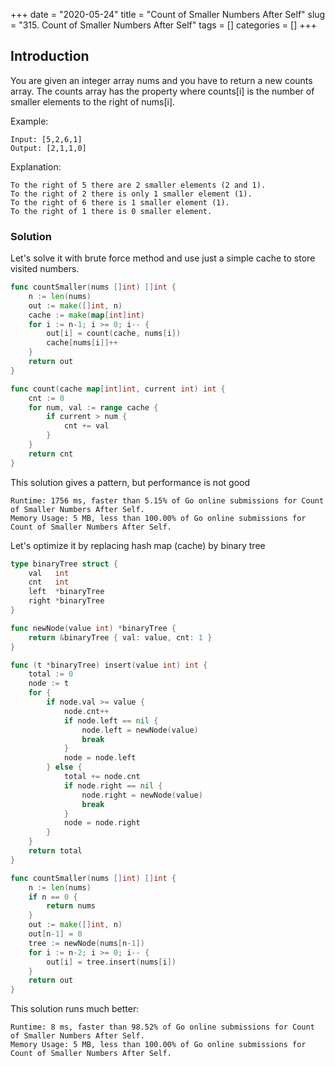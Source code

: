 +++
date = "2020-05-24"
title = "Count of Smaller Numbers After Self"
slug = "315. Count of Smaller Numbers After Self"
tags = []
categories = []
+++

## Introduction

You are given an integer array nums and you have to return a new counts array. The counts array has the property where counts[i] is the number of smaller elements to the right of nums[i].

Example:
```
Input: [5,2,6,1]
Output: [2,1,1,0]
```

Explanation:
```
To the right of 5 there are 2 smaller elements (2 and 1).
To the right of 2 there is only 1 smaller element (1).
To the right of 6 there is 1 smaller element (1).
To the right of 1 there is 0 smaller element.
```

### Solution

Let's solve it with brute force method and use just a simple cache to store visited numbers.

``` go
func countSmaller(nums []int) []int {
    n := len(nums)
    out := make([]int, n)
    cache := make(map[int]int)
    for i := n-1; i >= 0; i-- {
        out[i] = count(cache, nums[i])
        cache[nums[i]]++
    }
    return out
}

func count(cache map[int]int, current int) int {
    cnt := 0
    for num, val := range cache {
        if current > num {
            cnt += val
        }
    }
    return cnt
}
```

This solution gives a pattern, but performance is not good

```
Runtime: 1756 ms, faster than 5.15% of Go online submissions for Count of Smaller Numbers After Self.
Memory Usage: 5 MB, less than 100.00% of Go online submissions for Count of Smaller Numbers After Self.
```

Let's optimize it by replacing hash map (cache) by binary tree

``` go
type binaryTree struct {
    val   int
    cnt   int
    left  *binaryTree
    right *binaryTree
}

func newNode(value int) *binaryTree {
    return &binaryTree { val: value, cnt: 1 }
}

func (t *binaryTree) insert(value int) int {
    total := 0
    node := t
    for {
        if node.val >= value {
            node.cnt++
            if node.left == nil {
                node.left = newNode(value)
                break
            }
            node = node.left
        } else {
            total += node.cnt
            if node.right == nil {
                node.right = newNode(value)
                break
            }
            node = node.right
        }
    }
    return total
}

func countSmaller(nums []int) []int {
    n := len(nums)
    if n == 0 {
        return nums
    }
    out := make([]int, n)
    out[n-1] = 0
    tree := newNode(nums[n-1])
    for i := n-2; i >= 0; i-- {
        out[i] = tree.insert(nums[i])
    }
    return out
}
```

This solution runs much better:
```
Runtime: 8 ms, faster than 98.52% of Go online submissions for Count of Smaller Numbers After Self.
Memory Usage: 5 MB, less than 100.00% of Go online submissions for Count of Smaller Numbers After Self.
```
